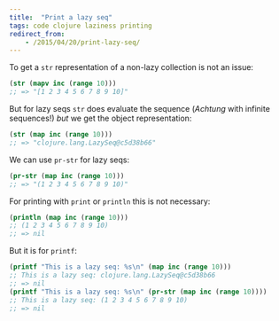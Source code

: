 ```yaml
---
title:  "Print a lazy seq"
tags: code clojure laziness printing
redirect_from:
    - /2015/04/20/print-lazy-seq/
---
```


To get a `str` representation of a non-lazy collection is not an issue:

```clojure
(str (mapv inc (range 10)))
;; => "[1 2 3 4 5 6 7 8 9 10]"
```

But for lazy seqs `str` does  evaluate the sequence (_Achtung_ with infinite sequences!) *but* we get the object representation:

```clojure
(str (map inc (range 10)))
;; => "clojure.lang.LazySeq@c5d38b66"
```

We can use `pr-str` for lazy seqs:

```clojure
(pr-str (map inc (range 10)))
;; => "(1 2 3 4 5 6 7 8 9 10)"
```

For printing with `print` or `println` this is not necessary:

```clojure
(println (map inc (range 10)))
;; (1 2 3 4 5 6 7 8 9 10)
;; => nil
```

But it is for `printf`:

```clojure
(printf "This is a lazy seq: %s\n" (map inc (range 10)))
;; This is a lazy seq: clojure.lang.LazySeq@c5d38b66
;; => nil
(printf "This is a lazy seq: %s\n" (pr-str (map inc (range 10))))
;; This is a lazy seq: (1 2 3 4 5 6 7 8 9 10)
;; => nil
```

